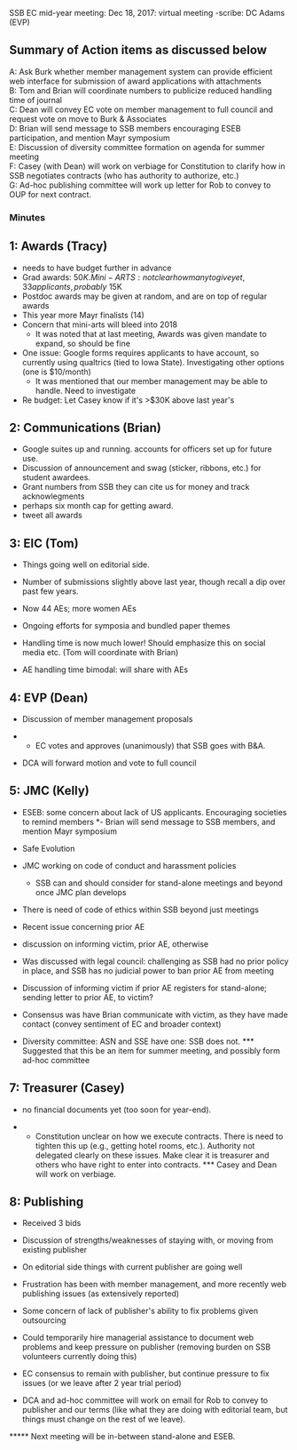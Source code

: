 SSB EC mid-year meeting: Dec 18, 2017: virtual meeting
  -scribe: DC Adams (EVP)

## Summary of Action items as discussed below
A: Ask Burk whether member management system can provide efficient web interface for submission of award applications with attachments  
B: Tom and Brian will coordinate numbers to publicize reduced handling time of journal  
C: Dean will convey EC vote on member management to full council and request vote on move to Burk & Associates  
D: Brian will send message to SSB members encouraging ESEB participation, and mention Mayr symposium  
E: Discussion of diversity committee formation on agenda for summer meeting  
F: Casey (with Dean) will work on verbiage for Constitution to clarify how in SSB negotiates contracts (who has authority to authorize, etc.)  
G: Ad-hoc publishing committee will work up letter for Rob to convey to OUP for next contract.  


### Minutes

## 1: Awards (Tracy)
- needs to have budget further in advance
- Grad awards: $50K. Mini-ARTS: not clear how many to give yet, 33 applicants, probably ~$15K
- Postdoc awards may be given at random, and are on top of regular awards
- This year more Mayr finalists (14)
-  Concern that mini-arts will bleed into 2018
   - It was noted that at last meeting, Awards was given mandate to expand, so should be fine
- One issue: Google forms requires applicants to have account, so currently using qualtrics (tied to Iowa State). Investigating other options (one is $10/month)
  - It was mentioned that our member management may be able to handle. Need to investigate
- Re budget: Let Casey know if it's >$30K above last year's  


## 2: Communications (Brian) 
- Google suites up and running. accounts for officers set up for future use.
- Discussion of announcement and swag (sticker, ribbons, etc.) for student awardees. 
- Grant numbers from SSB they can cite us for money and track acknowlegments
- perhaps six month cap for getting award. 
- tweet all awards

## 3: EIC (Tom)
- Things going well on editorial side. 
- Number of submissions slightly above last year, though recall a dip over past few years. 
- Now 44 AEs; more women AEs
- Ongoing efforts for symposia and bundled paper themes

- Handling time is now much lower! Should emphasize this on social media etc. (Tom will coordinate with Brian)
- AE handling time bimodal: will share with AEs

## 4: EVP (Dean)
- Discussion of member management proposals
* - EC votes and approves (unanimously) that SSB goes with B&A. 
- DCA will forward motion and vote to full council

## 5: JMC (Kelly) 
- ESEB: some concern about lack of US applicants. Encouraging societies to remind members
*- Brian will send message to SSB members, and mention Mayr symposium

- Safe Evolution
- JMC working on code of conduct and harassment policies
  - SSB can and should consider for stand-alone meetings and beyond once JMC plan develops
- There is need of code of ethics within SSB beyond just meetings

- Recent issue concerning prior AE 
 - discussion on informing victim, prior AE, otherwise
- Was discussed with legal council: challenging as SSB had no prior policy in place, and SSB has no judicial power to ban prior AE from meeting
- Discussion of informing victim if prior AE registers for stand-alone; sending letter to prior AE, to victim?

- Consensus was have Brian communicate with victim, as they have made contact (convey sentiment of EC and broader context)

- Diversity committee: ASN and SSE have one: SSB does not. 
 *** Suggested that this be an item for summer meeting, and possibly form ad-hoc committee 

## 7: Treasurer (Casey)
 - no financial documents yet (too soon for year-end).  
* - Constitution unclear on how we execute contracts.  There is need to tighten this up (e.g., getting hotel rooms, etc.). Authority not delegated clearly on these issues. Make clear it is treasurer and others who have right to enter into contracts. 
*** Casey and Dean will work on verbiage.
 
## 8: Publishing
- Received 3 bids
- Discussion of strengths/weaknesses of staying with, or moving from existing publisher
- On editorial side things with current publisher are going well
- Frustration has been with member management, and more recently web publishing issues (as extensively reported)

- Some concern of lack of publisher's ability to fix problems given outsourcing
- Could temporarily hire managerial assistance to document web problems and keep pressure on publisher (removing burden on SSB volunteers currently doing this)

- EC consensus to remain with publisher, but continue pressure to fix issues (or we leave after 2 year trial period)
* DCA and ad-hoc committee will work on email for Rob to convey to publisher and our terms (like what they are doing with editorial team, but things must change on the rest of we leave). 


***** Next meeting will be in-between stand-alone and ESEB.

